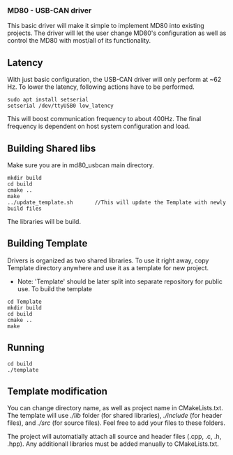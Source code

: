 ### MD80 - USB-CAN driver
This basic driver will make it simple to implement MD80 into existing projects. The driver will let the user change MD80's configuration as well as control the MD80 with most/all of its functionality.

## Latency
With just basic configuration, the USB-CAN driver will only perform at ~62 Hz. 
To lower the latency, following actions have to be performed.
```
sudo apt install setserial
setserial /dev/ttyUSB0 low_latency
```
This will boost communication frequency to about 400Hz. The final frequency is dependent on host system configuration and load.

## Building Shared libs
Make sure you are in md80_usbcan main directory. 
```
mkdir build
cd build 
cmake ..
make
../update_template.sh		//This will update the Template with newly build files
```
The libraries will be build. 
## Building Template
Drivers is organized as two shared libraries. To use it right away, copy Template directory anywhere and use it
as a template for new project.
+ Note: 'Template' should be later split into separate repository for public use.
To build the template 
```
cd Template
mkdir build
cd build
cmake ..
make
```

## Running
```
cd build
./template
```

## Template modification
You can change directory name, as well as project name in CMakeLists.txt. The template will use *./lib* folder (for shared libraries), *./include* (for header files), and *./src* (for source files). Feel free to add your files to these folders. 

The project will automatially attach all source and header files (.cpp, .c, .h, .hpp). Any additionall libraries must be added manually to CMakeLists.txt. 
